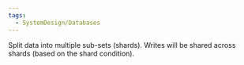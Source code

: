 ```yaml
---
tags:
  - SystemDesign/Databases
---
```

Split data into multiple sub-sets (shards). Writes will be shared across shards (based on the shard condition).

